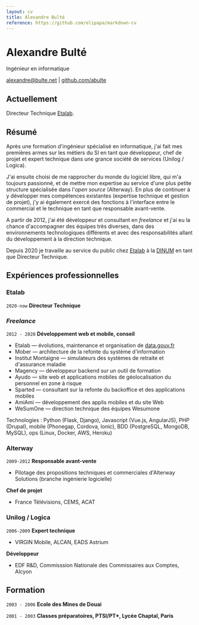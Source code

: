 ```yaml
---
layout: cv
title: Alexandre Bulté
reference: https://github.com/elipapa/markdown-cv
---
```

# Alexandre Bulté
Ingénieur en informatique

<div id="webaddress">
<a href="alexandre@bulte.net">alexandre@bulte.net</a>
| <a href="https://github.com/abulte">github.com/abulte</a>
</div>


## Actuellement

Directeur Technique [Etalab](https://www.etalab.gouv.fr).

## Résumé

Après une formation d'ingénieur spécialisé en informatique, j'ai fait mes premières armes sur les métiers du SI en tant que développeur, chef de projet et expert technique dans une grance société de services (Unilog / Logica).

J'ai ensuite choisi de me rapprocher du monde du logiciel libre, qui m'a toujours passionné, et de mettre mon expertise au service d'une plus petite structure spécialisée dans l'_open source_ (Alterway). En plus de continuer à y développer mes compétences existantes (expertise technique et gestion de projet), j'y ai également exercé des fonctions à l'interface entre le commercial et le technique en tant que responsable avant-vente.

A partir de 2012, j'ai été développeur et consultant en _freelance_ et j'ai eu la chance d'accompagner des équipes très diverses, dans des environnements technologiques différents et avec des responsabilités allant du développement à la direction technique.

Depuis 2020 je travaille au service du public chez [Etalab](https://www.etalab.gouv.fr) à la [DINUM](https://www.numerique.gouv.fr) en tant que Directeur Technique.

## Expériences professionnelles

### Etalab

`2020-now`
**Directeur Technique**

### _Freelance_

`2012 - 2020`
**Développement web et mobile, conseil**
- Etalab — évolutions, maintenance et organisation de [data.gouv.fr](https://www.data.gouv.fr)
- Mober — architecture de la refonte du système d'information
- Institut Montaigne — simulateurs des systèmes de retraite et d'assurance maladie
- Magency — développeur backend sur un outil de formation
- Ayudo — site web et applications mobiles de géolocalisation du personnel en zone à risque
- Sparted — consultant sur la refonte du backoffice et des applications mobiles
- AmiAmi — développement des applis mobiles et du site Web
- WeSumOne — direction technique des équipes Wesumone

Technologies : Python (Flask, Django), Javascript (Vue.js, AngularJS), PHP (Drupal), mobile (Phonegap, Cordova, Ionic), BDD (PostgreSQL, MongoDB, MySQL), ops (Linux, Docker, AWS, Heroku)

### Alterway

`2009-2012`
**Responsable avant-vente**
- Pilotage des propositions techniques et commerciales d'Alterway Solutions (branche ingénierie logicielle)

**Chef de projet**
- France Télévisions, CEMS, ACAT

### Unilog / Logica

`2006-2009`
**Expert technique**
- VIRGIN Mobile, ALCAN, EADS Astrium

**Développeur**
- EDF R&D, Commisssion Nationale des Commissaires aux Comptes, Alcyon

## Formation

`2003 - 2006`
__Ecole des Mines de Douai__

`2001 - 2003`
__Classes préparatoires, PTSI/PT*, Lycée Chaptal, Paris__
